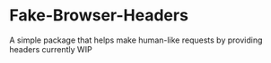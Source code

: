# Fake-Browser-Headers

A simple package that helps make human-like requests by providing headers
currently WIP
